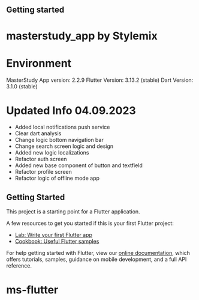 ## Getting started

# masterstudy_app by Stylemix

# Environment

MasterStudy App version: 2.2.9
Flutter Version: 3.13.2 (stable)
Dart Version: 3.1.0 (stable)

# Updated Info 04.09.2023

- Added local notifications push service
- Clear dart analysis
- Change logic bottom navigation bar
- Change search screen logic and design
- Added new logic localizations
- Refactor auth screen
- Added new base component of button and textfield
- Refactor profile screen
- Refactor logic of offline mode app

## Getting Started

This project is a starting point for a Flutter application.

A few resources to get you started if this is your first Flutter project:

- [Lab: Write your first Flutter app](https://flutter.dev/docs/get-started/codelab)
- [Cookbook: Useful Flutter samples](https://flutter.dev/docs/cookbook)

For help getting started with Flutter, view our
[online documentation](https://flutter.dev/docs), which offers tutorials,
samples, guidance on mobile development, and a full API reference.
# ms-flutter
